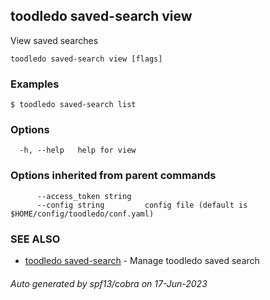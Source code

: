 ## toodledo saved-search view

View saved searches

```
toodledo saved-search view [flags]
```

### Examples

```
$ toodledo saved-search list

```

### Options

```
  -h, --help   help for view
```

### Options inherited from parent commands

```
      --access_token string   
      --config string         config file (default is $HOME/config/toodledo/conf.yaml)
```

### SEE ALSO

* [toodledo saved-search](toodledo_saved-search.md)	 - Manage toodledo saved search

###### Auto generated by spf13/cobra on 17-Jun-2023
